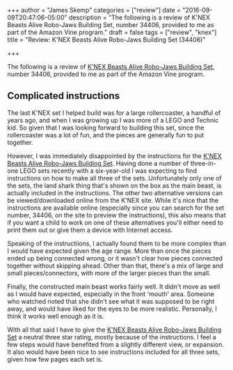 +++
author = "James Skemp"
categories = ["review"]
date = "2016-09-09T20:47:06-05:00"
description = "The following is a review of K'NEX Beasts Alive Robo-Jaws Building Set, number 34406, provided to me as part of the Amazon Vine program."
draft = false
tags = ["review", "knex"]
title = "Review: K'NEX Beasts Alive Robo-Jaws Building Set (34406)"

+++

The following is a review of [K'NEX Beasts Alive Robo-Jaws Building Set][product], number 34406, provided to me as part of the Amazon Vine program.

## Complicated instructions

The last K'NEX set I helped build was for a large rollercoaster, a handful of years ago, and when I was growing up I was more of a LEGO and Technic kid. So given that I was looking forward to building this set, since the rollercoaster was a lot of fun, and the pieces are generally fun to put together.

However, I was immediately disappointed by the instructions for the [K'NEX Beasts Alive Robo-Jaws Building Set][product]. Having done a number of three-in-one LEGO sets recently with a six-year-old I was expecting to find instructions on how to make all three of the sets. Unfortunately only one of the sets, the land shark thing that's shown on the box as the main beast, is actually included in the instructions. The other two alternative versions can be viewed/downloaded online from the K'NEX site. While it's nice that the instructions are available online (especially since you can search for the set number, 34406, on the site to preview the instructions), this also means that if you want a child to work on one of these alternatives you'll either need to print them out or give them a device with Internet access.

Speaking of the instructiions, I actually found them to be more complex than I would have expected given the age range. More than once the pieces ended up being connected wrong, or it wasn't clear how pieces connected together without skipping ahead. Other than that, there's a mix of large and small pieces/connectors, with more of the larger pieces than the small.

Finally, the constructed main beast works fairly well. It didn't move as well as I would have expected, especially in the front 'mouth' area. Someone who watched noted that she didn't see what it was supposed to be right away, and would have liked for the eyes to be more realistic. Personally, I think it works well enough as it is.

With all that said I have to give the [K'NEX Beasts Alive Robo-Jaws Building Set][product] a neutral three star rating, mostly because of the instructions. I feel a few steps would have benefited from a slightly different view, or expansion. It also would have been nice to see instructions included for all three sets, given how few pages each set is.

[product]: http://amzn.to/2c4Pjto
